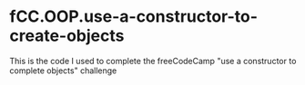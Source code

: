 # fCC.OOP.use-a-constructor-to-create-objects
This is the code I used to complete the freeCodeCamp "use a constructor to complete objects" challenge
